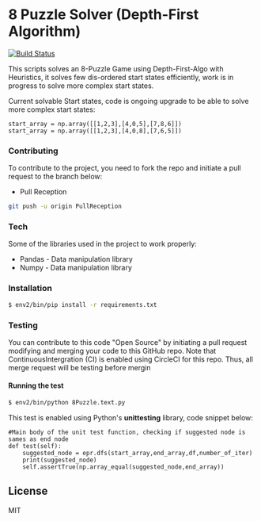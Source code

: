 # 8 Puzzle Solver (Depth-First Algorithm)

[![Build Status](https://travis-ci.org/joemccann/dillinger.svg?branch=master)](https://travis-ci.org/joemccann/dillinger)

This scripts solves an 8-Puzzle Game using Depth-First-Algo with Heuristics, it solves few dis-ordered start states efficiently, work is in progress to solve more complex start states.

Current solvable Start states, code is ongoing upgrade to be able to solve more complex start states:
```
start_array = np.array([[1,2,3],[4,0,5],[7,8,6]])
start_array = np.array([[1,2,3],[4,0,8],[7,6,5]])
```

### Contributing

To contribute to the project, you need to fork the repo and initiate a pull request to the branch below:

* Pull Reception
```sh
git push -u origin PullReception
```

### Tech

Some of the libraries used in the project to work properly:

* Pandas - Data manipulation library
* Numpy - Data manipulation library

### Installation
```sh
$ env2/bin/pip install -r requirements.txt
```

### Testing

You can contribute to this code "Open Source" by initiating a pull request modifying and merging your code to this GitHub repo. Note that ContinuousIntergration (CI) is enabled using CircleCI for this repo. Thus, all merge request will be testing before mergin
#### Running the test
```sh
$ env2/bin/python 8Puzzle.text.py
```
This test is enabled using Python's **unittesting** library, code snippet below:
```
#Main body of the unit test function, checking if suggested node is sames as end node
def test(self):
    suggested_node = epr.dfs(start_array,end_array,df,number_of_iter)
    print(suggested_node)
    self.assertTrue(np.array_equal(suggested_node,end_array))
```


License
----

MIT
